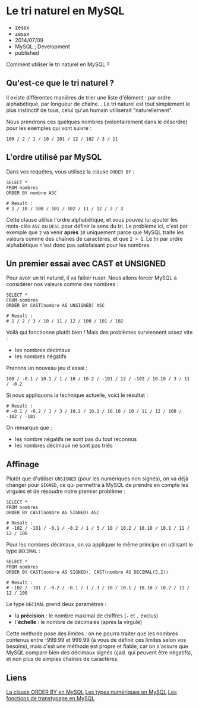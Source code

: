 # Le tri naturel en MySQL
- zessx
- zessx
- 2014/07/09
- MySQL ; Development
- published

Comment utiliser le tri naturel en MySQL ?

## Qu'est-ce que le tri naturel ?

Il existe différentes manières de trier une liste d'élément : par ordre alphabétique, par longueur de chaîne...
Le tri naturel est tout simplement le plus instinctif de tous, celui qu'un humain utiliserait "naturellement".

Nous prendrons ces quelques nombres (volontairement dans le désordre) pour les exemples qui vont suivre :

	100 / 2 / 1 / 10 / 101 / 12 / 102 / 3 / 11

## L'ordre utilisé par MySQL

Dans vos requêtes, vous utilisez la clause `ORDER BY` :

	SELECT *
	FROM nombres
	ORDER BY nombre ASC

	# Result :
	# 1 / 10 / 100 / 101 / 102 / 11 / 12 / 2 / 3

Cette clause utilise l'ordre alphabétique, et vous pouvez lui ajouter les mots-clés `ASC` ou `DESC` pour définir le sens du tri.
Le problème ici, c'est par exemple que `2` va venir **après** `10` uniquement parce que MySQL traite les valeurs comme des chaînes de caractères, et que `2 > 1`. Le tri par ordre alphabétique n'est donc pas satisfaisant pour les nombres.

## Un premier essai avec CAST et UNSIGNED

Pour avoir un tri naturel, il va falloir ruser. Nous allons forcer MySQL à considérer nos valeurs comme des nombres :

	SELECT *
	FROM nombres
	ORDER BY CAST(nombre AS UNSIGNED) ASC

	# Result :
	# 1 / 2 / 3 / 10 / 11 / 12 / 100 / 101 / 102

Voilà qui fonctionne plutôt bien ! Mais des problèmes surviennent assez vite :

- les nombres décimaux
- les nombres négatifs

Prenons un nouveau jeu d'essai :

	100 / -0.1 / 10.1 / 1 / 10 / 10.2 / -101 / 12 / -102 / 10.10 / 3 / 11 / -0.2

Si nous appliquons la technique actuelle, voici le résultat :

	# Result :
	# -0.1 / -0.2 / 1 / 3 / 10.2 / 10.1 / 10.10 / 10 / 11 / 12 / 100 / -102 / -101

On remarque que :

- les nombre négatifs ne sont pas du tout reconnus
- les nombres décimaux ne sont pas triés

## Affinage

Plutôt que d'utiliser `UNSIGNED` (pour les numériques non signés), on va déjà changer pour `SIGNED`, ce qui permettra à MySQL de prendre en compte les virgules et de résoudre notre premier problème :

	SELECT *
	FROM nombres
	ORDER BY CAST(nombre AS SIGNED) ASC

	# Result :
	# -102 / -101 / -0.1 / -0.2 / 1 / 3 / 10 / 10.2 / 10.10 / 10.1 / 11 / 12 / 100

Pour les nombres décimaux, on va appliquer le même principe en utilisant le type `DECIMAL` :

	SELECT *
	FROM nombres
	ORDER BY CAST(nombre AS SIGNED), CAST(nombre AS DECIMAL(5,2))

	# Result :
	# -102 / -101 / -0.2 / -0.1 / 1 / 3 / 10 / 10.1 / 10.10 / 10.2 / 11 / 12 / 100

Le type `DECIMAL` prend deux paramètres :

- la **précision** : le nombre maximal de chiffres (`-` et `,` exclus)
- l'**échelle** : le nombre de décimales (après la virgule)

Cette méthode pose des limites : on ne pourra traiter que les nombres contenus entre -999.99 et 999.99 (à vous de définir ces limites selon vos besoins), mais c'est une méthode est propre et fiable, car on s'assure que MySQL compare bien des décimaux signés (çad. qui peuvent être négatifs), et non plus de simples chaînes de caractères.

## Liens

[La clause ORDER BY en MySQL](http://dev.mysql.com/doc/refman/5.0/fr/sorting-rows.html)
[Les types numériques en MySQL](http://dev.mysql.com/doc/refman/5.0/fr/numeric-types.html)
[Les fonctions de transtypage en MySQL](http://dev.mysql.com/doc/refman/5.0/fr/cast-functions.html)